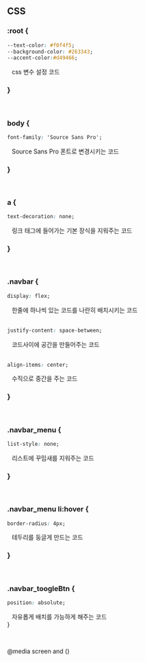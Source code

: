 ## CSS

### :root {
```css
--text-color: #f0f4f5;
--background-color: #263343;
--accent-color:#d49466;
```
&ensp; css 변수 설정 코드<br>
### }

<br>

### body {
```css
font-family: 'Source Sans Pro';
```
&ensp; Source Sans Pro 폰트로 변경시키는 코드<br>
### }

<br>

### a {
```css
text-decoration: none;
```
&ensp; 링크 태그에 들어가는 기본 장식을 지워주는 코드<br>
### }

<br>

### .navbar {
```css
display: flex; 
```
&ensp; 한줄에 하나씩 있는 코드를 나란히 배치시키는 코드<br>
<br>
```css
justify-content: space-between;
```
&ensp; 코드사이에 공간을 만들어주는 코드<br>
<br>
```css
align-items: center;
```
&ensp; 수직으로 중간을 주는 코드<br>
### }

<br>

### .navbar_menu {
```css
list-style: none;
```
&ensp; 리스트에 꾸밈새를 지워주는 코드<br>
### }

<br>

### .navbar_menu li:hover {
```css
border-radius: 4px;
```
&ensp; 테두리를 둥글게 만드는 코드<br>
### }

<br>

### .navbar_toogleBtn {
```css
position: absolute;
```
&ensp; 자유롭게 배치를 가능하게 해주는 코드 <br>
}

<br>

@media screen and ()
